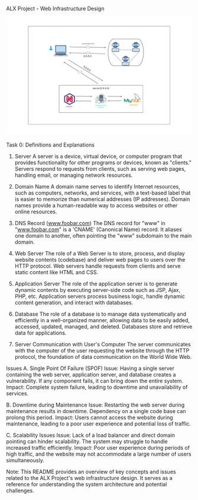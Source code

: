ALX Project - Web Infrastructure Design

![Image of a simple web stack](0-simple_web_stack.jpg)

Task 0: Definitions and Explanations
1. Server
A server is a device, virtual device, or computer program that provides functionality for other programs or devices, known as "clients." Servers respond to requests from clients, such as serving web pages, handling email, or managing network resources.

2. Domain Name
A domain name serves to identify Internet resources, such as computers, networks, and services, with a text-based label that is easier to memorize than numerical addresses (IP addresses). Domain names provide a human-readable way to access websites or other online resources.

3. DNS Record (www.foobar.com)
The DNS record for "www" in "www.foobar.com" is a 'CNAME' (Canonical Name) record. It aliases one domain to another, often pointing the "www" subdomain to the main domain.

4. Web Server
The role of a Web Server is to store, process, and display website contents (codebase) and deliver web pages to users over the HTTP protocol. Web servers handle requests from clients and serve static content like HTML and CSS.

5. Application Server
The role of the application server is to generate dynamic contents by executing server-side code such as JSP, Ajax, PHP, etc. Application servers process business logic, handle dynamic content generation, and interact with databases.

6. Database
The role of a database is to manage data systematically and efficiently in a well-organized manner, allowing data to be easily added, accessed, updated, managed, and deleted. Databases store and retrieve data for applications.

7. Server Communication with User's Computer
The server communicates with the computer of the user requesting the website through the HTTP protocol, the foundation of data communication on the World Wide Web.

Issues
A. Single Point Of Failure (SPOF)
Issue: Having a single server containing the web server, application server, and database creates a vulnerability. If any component fails, it can bring down the entire system.
Impact: Complete system failure, leading to downtime and unavailability of services.

B. Downtime during Maintenance
Issue: Restarting the web server during maintenance results in downtime. Dependency on a single code base can prolong this period.
Impact: Users cannot access the website during maintenance, leading to a poor user experience and potential loss of traffic.

C. Scalability Issues
Issue: Lack of a load balancer and direct domain pointing can hinder scalability. The system may struggle to handle increased traffic efficiently.
Impact: Poor user experience during periods of high traffic, and the website may not accommodate a large number of users simultaneously.

Note: This README provides an overview of key concepts and issues related to the ALX Project's web infrastructure design. It serves as a reference for understanding the system architecture and potential challenges.